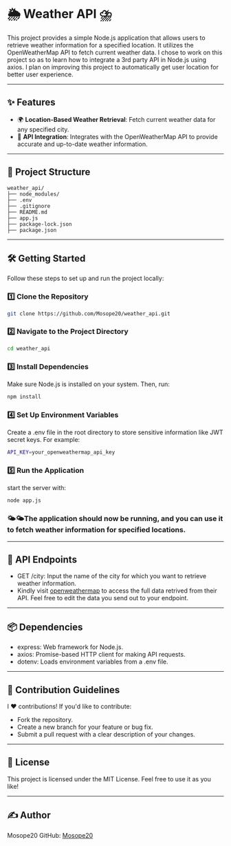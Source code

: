 # 🌦️ Weather API ⛈️

This project provides a simple Node.js application that allows users to retrieve weather information for a specified location. It utilizes the OpenWeatherMap API to fetch current weather data. I chose to work on this project so as to learn how to integrate a 3rd party API in Node.js using axios.
I plan on improving this project to automatically get user location for better user experience.

---

## ✨ Features

- 🌍 **Location-Based Weather Retrieval**: Fetch current weather data for any specified city.
- 📡 **API Integration**: Integrates with the OpenWeatherMap API to provide accurate and up-to-date weather information.

---

## 📂 Project Structure

```plaintext
weather_api/
├── node_modules/
├── .env
├── .gitignore
├── README.md
├── app.js
├── package-lock.json
├── package.json
```

---

## 🛠️ Getting Started

Follow these steps to set up and run the project locally:

### 1️⃣ Clone the Repository

```bash
git clone https://github.com/Mosope20/weather_api.git
```

### 2️⃣ Navigate to the Project Directory

```bash
cd weather_api
```

### 3️⃣ Install Dependencies

Make sure Node.js is installed on your system. Then, run:
```bash
npm install
```

### 4️⃣ Set Up Environment Variables

Create a .env file in the root directory to store sensitive information like JWT secret keys. For example:
```bash
API_KEY=your_openweathermap_api_key
```

### 5️⃣ Run the Application
start the server with:
```bash
node app.js
```
### 🌤️🌤️The application should now be running, and you can use it to fetch weather information for specified locations.

---

## 📡 API Endpoints
- GET /city: Input the name of the city for which you want to retrieve weather information.
- Kindly visit [openweathermap](https://openweathermap.org/current) to access the full data retrived from their API. Feel free to edit the data you send out to your endpoint.

---

## 📦 Dependencies
- express: Web framework for Node.js.
- axios: Promise-based HTTP client for making API requests.
- dotenv: Loads environment variables from a .env file.


---

## 🌟 Contribution Guidelines
I ❤️ contributions! If you'd like to contribute:

- Fork the repository.
- Create a new branch for your feature or bug fix.
- Submit a pull request with a clear description of your changes.

---

## 📜 License
This project is licensed under the MIT License. Feel free to use it as you like!

---

## ✍️ Author
Mosope20
GitHub: [Mosope20](github.com/Mosope20/)




